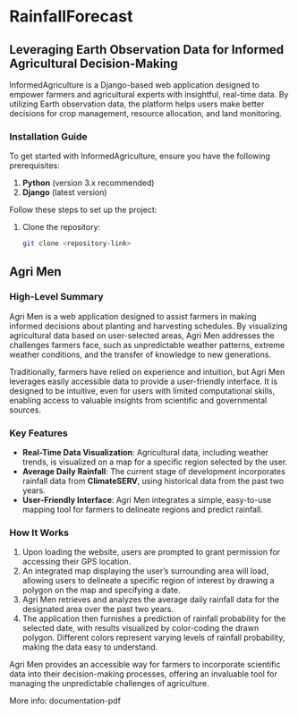 # RainfallForecast

## Leveraging Earth Observation Data for Informed Agricultural Decision-Making

InformedAgriculture is a Django-based web application designed to empower farmers and agricultural experts with insightful, real-time data. By utilizing Earth observation data, the platform helps users make better decisions for crop management, resource allocation, and land monitoring.

### Installation Guide

To get started with InformedAgriculture, ensure you have the following prerequisites:

1. **Python** (version 3.x recommended)
2. **Django** (latest version)

Follow these steps to set up the project:

1. Clone the repository:
   ```bash
   git clone <repository-link>


## Agri Men

### High-Level Summary

Agri Men is a web application designed to assist farmers in making informed decisions about planting and harvesting schedules. By visualizing agricultural data based on user-selected areas, Agri Men addresses the challenges farmers face, such as unpredictable weather patterns, extreme weather conditions, and the transfer of knowledge to new generations.

Traditionally, farmers have relied on experience and intuition, but Agri Men leverages easily accessible data to provide a user-friendly interface. It is designed to be intuitive, even for users with limited computational skills, enabling access to valuable insights from scientific and governmental sources.

### Key Features

- **Real-Time Data Visualization**: Agricultural data, including weather trends, is visualized on a map for a specific region selected by the user.
- **Average Daily Rainfall**: The current stage of development incorporates rainfall data from **ClimateSERV**, using historical data from the past two years.
- **User-Friendly Interface**: Agri Men integrates a simple, easy-to-use mapping tool for farmers to delineate regions and predict rainfall.

### How It Works

1. Upon loading the website, users are prompted to grant permission for accessing their GPS location.
2. An integrated map displaying the user’s surrounding area will load, allowing users to delineate a specific region of interest by drawing a polygon on the map and specifying a date.
3. Agri Men retrieves and analyzes the average daily rainfall data for the designated area over the past two years.
4. The application then furnishes a prediction of rainfall probability for the selected date, with results visualized by color-coding the drawn polygon. Different colors represent varying levels of rainfall probability, making the data easy to understand.

Agri Men provides an accessible way for farmers to incorporate scientific data into their decision-making processes, offering an invaluable tool for managing the unpredictable challenges of agriculture.

More info: documentation-pdf
